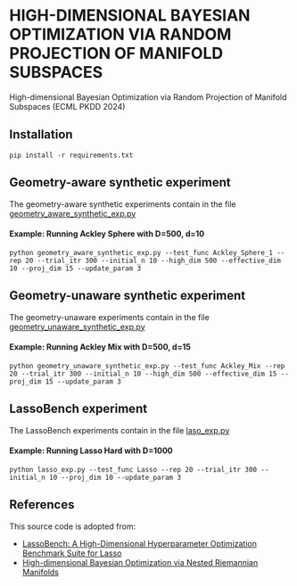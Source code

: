 # HIGH-DIMENSIONAL BAYESIAN OPTIMIZATION VIA RANDOM PROJECTION OF MANIFOLD SUBSPACES

High-dimensional Bayesian Optimization via Random Projection of Manifold Subspaces (ECML PKDD 2024)

## Installation

```
pip install -r requirements.txt
```

## Geometry-aware synthetic experiment

The geometry-aware synthetic experiments contain in the file [geometry_aware_synthetic_exp.py](https://github.com/Fsoft-AIC/RPM-BO/blob/master/geometry_aware_synthetic_exp.py)

#### Example: Running Ackley Sphere with D=500, d=10

```
python geometry_aware_synthetic_exp.py --test_func Ackley_Sphere_1 --rep 20 --trial_itr 300 --initial_n 10 --high_dim 500 --effective_dim 10 --proj_dim 15 --update_param 3
```

## Geometry-unaware synthetic experiment

The geometry-unaware experiments contain in the file [geometry_unaware_synthetic_exp.py](https://github.com/Fsoft-AIC/RPM-BO/blob/master/geometry_unaware_synthetic_exp.py)

#### Example: Running Ackley Mix with D=500, d=15

```
python geometry_unaware_synthetic_exp.py --test_func Ackley_Mix --rep 20 --trial_itr 300 --initial_n 10 --high_dim 500 --effective_dim 15 --proj_dim 15 --update_param 3
```

## LassoBench experiment

The LassoBench experiments contain in the file [laso_exp.py](https://github.com/Fsoft-AIC/RPM-BO/blob/master/lasso_exp.py)

#### Example: Running Lasso Hard with D=1000

```
python lasso_exp.py --test_func Lasso --rep 20 --trial_itr 300 --initial_n 10 --proj_dim 10 --update_param 3
```

## References

This source code is adopted from:
- [LassoBench: A High-Dimensional Hyperparameter Optimization Benchmark Suite for Lasso](https://github.com/ksehic/LassoBench)
- [High-dimensional Bayesian Optimization via Nested Riemannian Manifolds](https://github.com/NoemieJaquier/GaBOtorch)
